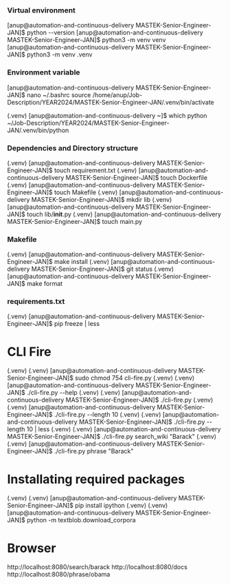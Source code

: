 ### Virtual environment
[anup@automation-and-continuous-delivery MASTEK-Senior-Engineer-JAN]$ python --version
[anup@automation-and-continuous-delivery MASTEK-Senior-Engineer-JAN]$ python3 -m venv venv
[anup@automation-and-continuous-delivery MASTEK-Senior-Engineer-JAN]$ python3 -m venv .venv


### Environment variable
[anup@automation-and-continuous-delivery MASTEK-Senior-Engineer-JAN]$ nano ~/.bashrc
source /home/anup/Job-Description/YEAR2024/MASTEK-Senior-Engineer-JAN/.venv/bin/activate

(.venv) [anup@automation-and-continuous-delivery ~]$ which python
~/Job-Description/YEAR2024/MASTEK-Senior-Engineer-JAN/.venv/bin/python


### Dependencies and Directory structure
(.venv) [anup@automation-and-continuous-delivery MASTEK-Senior-Engineer-JAN]$ touch requirement.txt
(.venv) [anup@automation-and-continuous-delivery MASTEK-Senior-Engineer-JAN]$ touch Dockerfile
(.venv) [anup@automation-and-continuous-delivery MASTEK-Senior-Engineer-JAN]$ touch Makefile
(.venv) [anup@automation-and-continuous-delivery MASTEK-Senior-Engineer-JAN]$ mkdir lib
(.venv) [anup@automation-and-continuous-delivery MASTEK-Senior-Engineer-JAN]$ touch lib/__init__.py
(.venv) [anup@automation-and-continuous-delivery MASTEK-Senior-Engineer-JAN]$ touch main.py


### Makefile 
(.venv) [anup@automation-and-continuous-delivery MASTEK-Senior-Engineer-JAN]$ make install
(.venv) [anup@automation-and-continuous-delivery MASTEK-Senior-Engineer-JAN]$ git status
(.venv) [anup@automation-and-continuous-delivery MASTEK-Senior-Engineer-JAN]$ make format

### requirements.txt
(.venv) [anup@automation-and-continuous-delivery MASTEK-Senior-Engineer-JAN]$ pip freeze | less


# CLI Fire
(.venv) (.venv) [anup@automation-and-continuous-delivery MASTEK-Senior-Engineer-JAN]$ sudo chmod 754 cli-fire.py
(.venv) (.venv) [anup@automation-and-continuous-delivery MASTEK-Senior-Engineer-JAN]$ ./cli-fire.py --help
(.venv) (.venv) [anup@automation-and-continuous-delivery MASTEK-Senior-Engineer-JAN]$ ./cli-fire.py
(.venv) (.venv) [anup@automation-and-continuous-delivery MASTEK-Senior-Engineer-JAN]$ ./cli-fire.py --length 10
(.venv) (.venv) [anup@automation-and-continuous-delivery MASTEK-Senior-Engineer-JAN]$ ./cli-fire.py --length 10 | less
(.venv) (.venv) [anup@automation-and-continuous-delivery MASTEK-Senior-Engineer-JAN]$ ./cli-fire.py search_wiki "Barack"
(.venv) (.venv) [anup@automation-and-continuous-delivery MASTEK-Senior-Engineer-JAN]$ ./cli-fire.py phrase "Barack"


# Installating required packages
(.venv) (.venv) [anup@automation-and-continuous-delivery MASTEK-Senior-Engineer-JAN]$ pip install ipython
(.venv) (.venv) [anup@automation-and-continuous-delivery MASTEK-Senior-Engineer-JAN]$ python -m textblob.download_corpora

# Browser
http://localhost:8080/search/barack
http://localhost:8080/docs
http://localhost:8080/phrase/obama